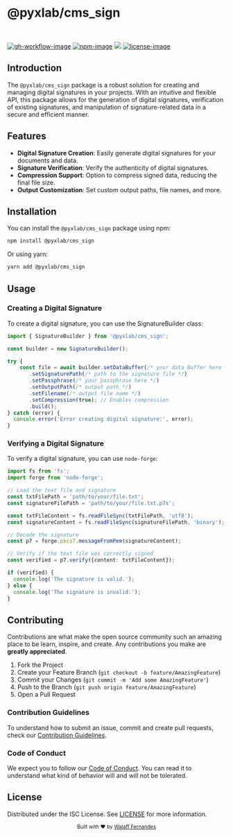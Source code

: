 # @pyxlab/cms_sign

<br />

[![gh-workflow-image]][gh-workflow-url] [![npm-image]][npm-url] ![][typescript-image] [![license-image]][license-url]

## Introduction

The `@pyxlab/cms_sign` package is a robust solution for creating and managing digital signatures in your projects. With an intuitive and flexible API, this package allows for the generation of digital signatures, verification of existing signatures, and manipulation of signature-related data in a secure and efficient manner.

## Features

- **Digital Signature Creation**: Easily generate digital signatures for your documents and data.
- **Signature Verification**: Verify the authenticity of digital signatures.
- **Compression Support**: Option to compress signed data, reducing the final file size.
- **Output Customization**: Set custom output paths, file names, and more.

## Installation

You can install the `@pyxlab/cms_sign` package using npm:

```sh
npm install @pyxlab/cms_sign
```

Or using yarn:

```sh
yarn add @pyxlab/cms_sign
```

## Usage

### Creating a Digital Signature

To create a digital signature, you can use the SignatureBuilder class:

```ts
import { SignatureBuilder } from '@pyxlab/cms_sign';

const builder = new SignatureBuilder();

try {
    const file = await builder.setDataBuffer(/* your data Buffer here */)
       .setSignaturePath(/* path to the signature file */)
       .setPassphrase(/* your passphrase here */)
       .setOutputPath(/* output path */)
       .setFilename(/* output file name */)
       .setCompression(true); // Enables compression
       .build();
} catch (error) {
  console.error('Error creating digital signature:', error);
}
```

### Verifying a Digital Signature

To verify a digital signature, you can use `node-forge`:

```ts
import fs from 'fs';
import forge from 'node-forge';

// Load the text file and signature
const txtFilePath = 'path/to/your/file.txt';
const signatureFilePath = 'path/to/your/file.txt.p7s';

const txtFileContent = fs.readFileSync(txtFilePath, 'utf8');
const signatureContent = fs.readFileSync(signatureFilePath, 'binary');

// Decode the signature
const p7 = forge.pkcs7.messageFromPem(signatureContent);

// Verify if the text file was correctly signed
const verified = p7.verify({content: txtFileContent});

if (verified) {
  console.log('The signature is valid.');
} else {
  console.log('The signature is invalid.');
}
```

## Contributing

Contributions are what make the open source community such an amazing place to be learn, inspire, and create. Any contributions you make are **greatly appreciated**.

1. Fork the Project
2. Create your Feature Branch (`git checkout -b feature/AmazingFeature`)
3. Commit your Changes (`git commit -m 'Add some AmazingFeature'`)
4. Push to the Branch (`git push origin feature/AmazingFeature`)
5. Open a Pull Request

### Contribution Guidelines

To understand how to submit an issue, commit and create pull requests, check our [Contribution Guidelines](/.github/CONTRIBUTING.md).

### Code of Conduct

We expect you to follow our [Code of Conduct](/.github/CODE_OF_CONDUCT.md). You can read it to understand what kind of behavior will and will not be tolerated.

## License

Distributed under the ISC License. See [LICENSE](/LICENSE) for more information.

<div align="center">
  <sub>Built with ❤︎ by <a href="https://github.com/lncitador">Walaff Fernandes</a>
</div>


[gh-workflow-image]: https://img.shields.io/github/actions/workflow/status/pyxlab/cms_sign/checks.yml?style=for-the-badge
[gh-workflow-url]: https://github.com/pyxlab/cms_sign/actions/workflows/checks.yml "Github action"

[npm-image]: https://img.shields.io/npm/v/@pyxlab/cms_sign/latest.svg?style=for-the-badge&logo=npm
[npm-url]: https://www.npmjs.com/package/@pyxlab/cms_sign/v/latest "npm"

[typescript-image]: https://img.shields.io/badge/Typescript-294E80.svg?style=for-the-badge&logo=typescript

[license-url]: LICENSE.md
[license-image]: https://img.shields.io/github/license/pyxlab/cms_sign?style=for-the-badge